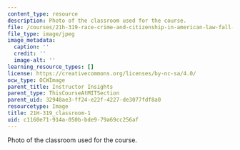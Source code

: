 ```yaml
---
content_type: resource
description: Photo of the classroom used for the course.
file: /courses/21h-319-race-crime-and-citizenship-in-american-law-fall-2014/c1160e71914a050bbde979a69cc256af_21H-319_classroom-1.jpg
file_type: image/jpeg
image_metadata:
  caption: ''
  credit: ''
  image-alt: ''
learning_resource_types: []
license: https://creativecommons.org/licenses/by-nc-sa/4.0/
ocw_type: OCWImage
parent_title: Instructor Insights
parent_type: ThisCourseAtMITSection
parent_uid: 32948ae3-ff24-e22f-4227-de3077fdf8a0
resourcetype: Image
title: 21H-319_classroom-1
uid: c1160e71-914a-050b-bde9-79a69cc256af
---
```

Photo of the classroom used for the course.